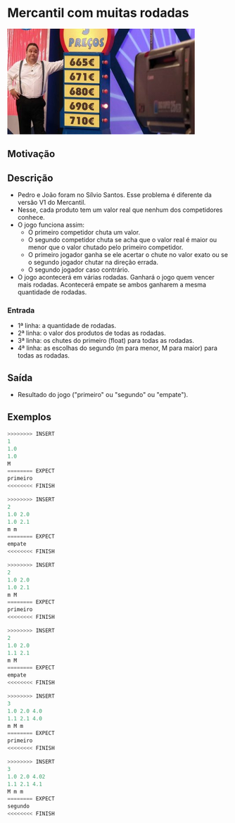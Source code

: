 # Mercantil com muitas rodadas

![_](cover.jpg)

## Motivação

## Descrição

- Pedro e João foram no Sílvio Santos. Esse problema é diferente da versão V1 do Mercantil.
- Nesse, cada produto tem um valor real que nenhum dos competidores conhece.
- O jogo funciona assim:
  - O primeiro competidor chuta um valor.
  - O segundo competidor chuta se acha que o valor real é maior ou menor que o valor chutado pelo primeiro competidor.
  - O primeiro jogador ganha se ele acertar o chute no valor exato ou se o segundo jogador chutar na direção errada.
  - O segundo jogador caso contrário.
- O jogo acontecerá em várias rodadas. Ganhará o jogo quem vencer mais rodadas. Acontecerá empate se ambos ganharem a mesma quantidade de rodadas.

### Entrada

- 1ª linha: a quantidade de rodadas.  
- 2ª linha: o valor dos produtos de todas as rodadas.
- 3ª linha: os chutes do primeiro (float) para todas as rodadas.
- 4ª linha: as escolhas do segundo (m para menor, M para maior) para todas as rodadas.  

## Saída

- Resultado do jogo ("primeiro" ou "segundo" ou "empate").

## Exemplos  

``` py
>>>>>>>> INSERT
1  
1.0  
1.0  
M  
======== EXPECT
primeiro
<<<<<<<< FINISH
```

```py
>>>>>>>> INSERT
2  
1.0 2.0  
1.0 2.1  
m m  
======== EXPECT
empate
<<<<<<<< FINISH
```

```py
>>>>>>>> INSERT  
2
1.0 2.0
1.0 2.1
m M
======== EXPECT
primeiro
<<<<<<<< FINISH
```

```py
>>>>>>>> INSERT
2
1.0 2.0
1.1 2.1
m M
======== EXPECT
empate
<<<<<<<< FINISH
```

```py
>>>>>>>> INSERT
3
1.0 2.0 4.0
1.1 2.1 4.0
m M m
======== EXPECT
primeiro
<<<<<<<< FINISH
```

```py
>>>>>>>> INSERT
3
1.0 2.0 4.02
1.1 2.1 4.1
M m m
======== EXPECT
segundo
<<<<<<<< FINISH
```
